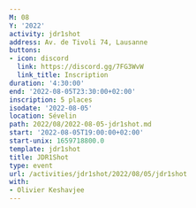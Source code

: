 ```yaml
---
M: 08
Y: '2022'
activity: jdr1shot
address: Av. de Tivoli 74, Lausanne
buttons:
- icon: discord
  link: https://discord.gg/7FG3WvW
  link_title: Inscription
duration: '4:30:00'
end: '2022-08-05T23:30:00+02:00'
inscription: 5 places
isodate: '2022-08-05'
location: Sévelin
path: 2022/08/2022-08-05-jdr1shot.md
start: '2022-08-05T19:00:00+02:00'
start-unix: 1659718800.0
template: jdr1shot
title: JDR1Shot
type: event
url: /activities/jdr1shot/2022/08/05/jdr1shot
with:
- Olivier Keshavjee
---
```

